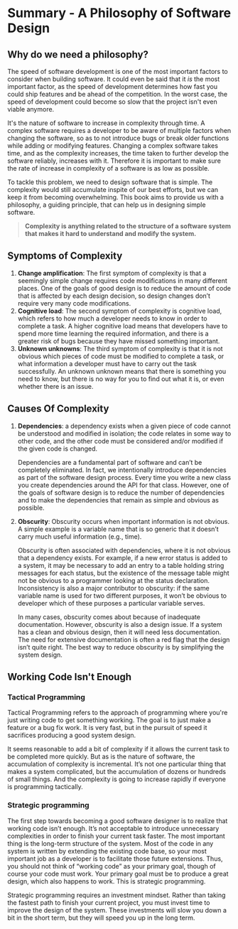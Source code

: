 # Summary - A Philosophy of Software Design

## Why do we need a philosophy?

The speed of software development is one of the most important factors to consider when building software. It could even be said that it _is_ the most important factor, as the speed of development determines how fast you could ship features and be ahead of the competition. In the worst case, the speed of development could become so slow that the project isn't even viable anymore.

It's the nature of software to increase in complexity through time. A complex software requires a developer to be aware of multiple factors when changing the software, so as to not introduce bugs or break older functions while adding or modifying features. Changing a complex software takes time, and as the complexity increases, the time taken to further develop the software reliably, increases with it. Therefore it is important to make sure the rate of increase in complexity of a software is as low as possible.

To tackle this problem, we need to design software that is simple. The complexity would still accumulate inspite of our best efforts, but we can keep it from becoming overwhelming. This book aims to provide us with a philosophy, a guiding principle, that can help us in designing simple software.

> **Complexity is anything related to the structure of a software system that makes it hard to understand and modify the system.**

## Symptoms of Complexity

1. **Change amplification**: The first symptom of complexity is that a seemingly simple change requires code modifications in many different places. One of the goals of good design is to reduce the
amount of code that is affected by each design decision, so design changes don’t require very many code modifications.
2. **Cognitive load**: The second symptom of complexity is cognitive load, which refers to how much a developer needs to know in order to complete a task. A higher cognitive load means that developers have to spend more time learning the required  information, and there is a greater risk of bugs because they have missed something important.
3. **Unknown unknowns**: The third symptom of complexity is that it is not obvious which pieces of code must be modified to complete a task, or what information a developer must have to carry out the task successfully. An unknown unknown means that there is something you need to know, but there is no way for you to find out what it is, or even whether there is an issue.

## Causes Of Complexity
1. **Dependencies**:  a dependency exists when a given piece of code cannot be understood and modified in isolation; the code relates in some way to other code, and the other code must be considered and/or modified if the given code is changed. 

    Dependencies are a fundamental part of software and can’t be completely eliminated. In fact, we intentionally introduce dependencies as part of the software design process. Every time you write a new class you create dependencies around the API for that class. However, one of the goals of software design is to reduce the number of dependencies and to make the dependencies that remain as simple and obvious as possible.

2. **Obscurity**: Obscurity occurs when important information is not obvious. A simple example is a variable name that is so generic that it doesn’t carry much useful information (e.g., time).

    Obscurity is often associated with dependencies, where it is not obvious that a dependency exists. For example, if a new error status is added to a system, it may be necessary to add an entry to a table holding string messages for each status, but the existence of the message table might not be obvious to a programmer looking at the status declaration. Inconsistency is also a major contributor to obscurity: if the same variable name is used for two different purposes, it won’t be obvious to developer which of these purposes a particular variable serves.

    In many cases, obscurity comes about because of inadequate documentation. However, obscurity is also a design issue. If a system has a clean and obvious design, then it will need less documentation. The need for extensive documentation is often a red flag that the design isn’t quite right. The best way to reduce obscurity is by simplifying the system design.

## Working Code Isn't Enough

### Tactical Programming

Tactical Programming refers to the approach of programming where you're just writing code to get something working. The goal is to just make a feature or a bug fix work. It is very fast, but in the pursuit of speed it sacrifices producing a good system design.

It seems reasonable to add a bit of complexity if it allows the current task to be completed more quickly. But as is the nature of software, the accumulation of complexity is incremental. It’s not one particular thing that makes a system complicated, but the accumulation of dozens or hundreds of small things. And the complexity is going to increase rapidly if everyone is programming tactically.

### Strategic programming

The first step towards becoming a good software designer is to realize that working code isn’t enough. It’s not acceptable to introduce unnecessary complexities in order to finish your current task faster. The most important thing is the long-term structure of the system. Most of the code in any system is written by extending the existing code base, so your most important job as a developer is to facilitate those future extensions. Thus, you should not think of “working code” as your primary goal, though of course your code must work. Your primary goal must be to produce a great design, which also happens to work. This is strategic programming.

Strategic programming requires an investment mindset. Rather than taking the fastest path to finish your current project, you must  invest time to improve the design of the system. These investments will slow you down a bit in the short term, but they will speed you up in the long term.